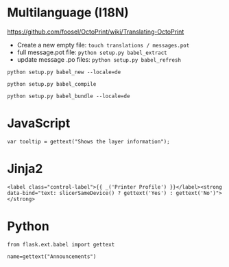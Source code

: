 # Multilanguage (I18N)

https://github.com/foosel/OctoPrint/wiki/Translating-OctoPrint

- Create a new empty file: `touch translations / messages.pot`
- full message.pot file: `python setup.py babel_extract`
- update message .po files: `python setup.py babel_refresh`

`python setup.py babel_new --locale=de`

`python setup.py babel_compile`

`python setup.py babel_bundle --locale=de`

# JavaScript
`var tooltip = gettext("Shows the layer information");`

# Jinja2
`<label class="control-label">{{ _('Printer Profile') }}</label><strong data-bind="text: slicerSameDevice() ? gettext('Yes') : gettext('No')"></strong>`

# Python
`from flask.ext.babel import gettext`

`name=gettext("Announcements")`